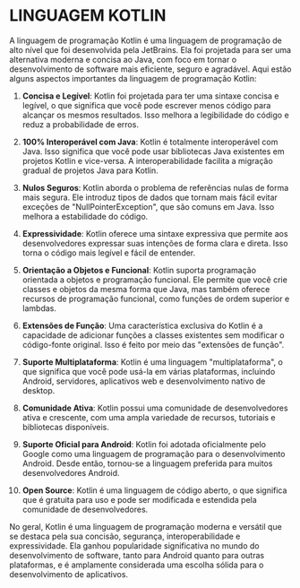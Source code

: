# LINGUAGEM KOTLIN
A linguagem de programação Kotlin é uma linguagem de programação de alto nível que foi desenvolvida pela JetBrains. Ela foi projetada para ser uma alternativa moderna e concisa ao Java, com foco em tornar o desenvolvimento de software mais eficiente, seguro e agradável. Aqui estão alguns aspectos importantes da linguagem de programação Kotlin:

1. **Concisa e Legível**: Kotlin foi projetada para ter uma sintaxe concisa e legível, o que significa que você pode escrever menos código para alcançar os mesmos resultados. Isso melhora a legibilidade do código e reduz a probabilidade de erros.

2. **100% Interoperável com Java**: Kotlin é totalmente interoperável com Java. Isso significa que você pode usar bibliotecas Java existentes em projetos Kotlin e vice-versa. A interoperabilidade facilita a migração gradual de projetos Java para Kotlin.

3. **Nulos Seguros**: Kotlin aborda o problema de referências nulas de forma mais segura. Ele introduz tipos de dados que tornam mais fácil evitar exceções de "NullPointerException", que são comuns em Java. Isso melhora a estabilidade do código.

4. **Expressividade**: Kotlin oferece uma sintaxe expressiva que permite aos desenvolvedores expressar suas intenções de forma clara e direta. Isso torna o código mais legível e fácil de entender.

5. **Orientação a Objetos e Funcional**: Kotlin suporta programação orientada a objetos e programação funcional. Ele permite que você crie classes e objetos da mesma forma que Java, mas também oferece recursos de programação funcional, como funções de ordem superior e lambdas.

6. **Extensões de Função**: Uma característica exclusiva do Kotlin é a capacidade de adicionar funções a classes existentes sem modificar o código-fonte original. Isso é feito por meio das "extensões de função".

7. **Suporte Multiplataforma**: Kotlin é uma linguagem "multiplataforma", o que significa que você pode usá-la em várias plataformas, incluindo Android, servidores, aplicativos web e desenvolvimento nativo de desktop.

8. **Comunidade Ativa**: Kotlin possui uma comunidade de desenvolvedores ativa e crescente, com uma ampla variedade de recursos, tutoriais e bibliotecas disponíveis.

9. **Suporte Oficial para Android**: Kotlin foi adotada oficialmente pelo Google como uma linguagem de programação para o desenvolvimento Android. Desde então, tornou-se a linguagem preferida para muitos desenvolvedores Android.

10. **Open Source**: Kotlin é uma linguagem de código aberto, o que significa que é gratuita para uso e pode ser modificada e estendida pela comunidade de desenvolvedores.

No geral, Kotlin é uma linguagem de programação moderna e versátil que se destaca pela sua concisão, segurança, interoperabilidade e expressividade. Ela ganhou popularidade significativa no mundo do desenvolvimento de software, tanto para Android quanto para outras plataformas, e é amplamente considerada uma escolha sólida para o desenvolvimento de aplicativos.